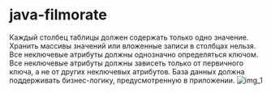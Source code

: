 # java-filmorate

Каждый столбец таблицы должен содержать только одно значение.
Хранить массивы значений или вложенные записи в столбцах нельзя.
Все неключевые атрибуты должны однозначно определяться ключом.
Все неключевые атрибуты должны зависеть только от первичного ключа, а не от других неключевых атрибутов.
База данных должна поддерживать бизнес-логику, предусмотренную в приложении.
![img_1](https://github.com/AveryanovDmitry/java-filmorate/assets/45557026/15b0114b-e8a9-4b36-8615-38b68dfa9457)
